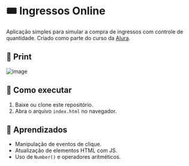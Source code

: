 # 🎟️ Ingressos Online

Aplicação simples para simular a compra de ingressos com controle de quantidade. Criado como parte do curso da [Alura](https://cursos.alura.com.br/formacao-programacao).

## 📸 Print
![image](https://github.com/user-attachments/assets/c801ae89-708a-4432-b7f8-98dc4b6e98b6)

## 🚀 Como executar
1. Baixe ou clone este repositório.
2. Abra o arquivo `index.html` no navegador.

## 🧠 Aprendizados
- Manipulação de eventos de clique.
- Atualização de elementos HTML com JS.
- Uso de `Number()` e operadores aritméticos.

